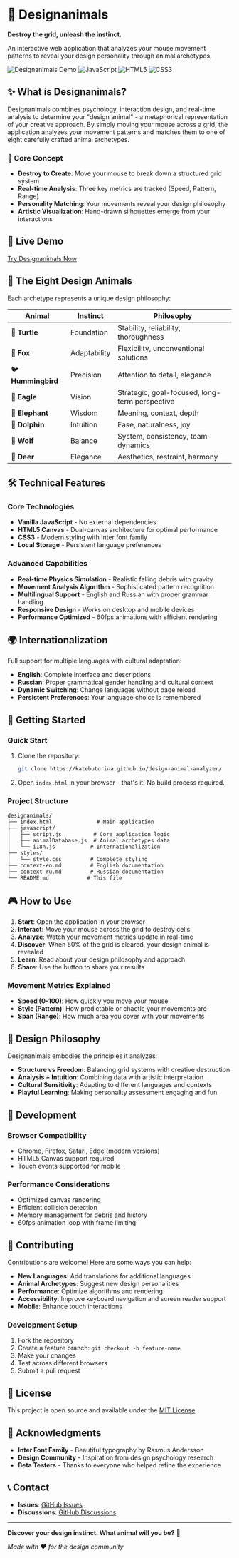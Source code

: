 # 🎨 Designanimals

**Destroy the grid, unleash the instinct.**

An interactive web application that analyzes your mouse movement patterns to reveal your design personality through animal archetypes.

![Designanimals Demo](https://img.shields.io/badge/Status-Live-brightgreen) ![JavaScript](https://img.shields.io/badge/JavaScript-ES6+-yellow) ![HTML5](https://img.shields.io/badge/HTML5-Canvas-orange) ![CSS3](https://img.shields.io/badge/CSS3-Modern-blue)

## ✨ What is Designanimals?

Designanimals combines psychology, interaction design, and real-time analysis to determine your "design animal" - a metaphorical representation of your creative approach. By simply moving your mouse across a grid, the application analyzes your movement patterns and matches them to one of eight carefully crafted animal archetypes.

### 🎯 Core Concept

- **Destroy to Create**: Move your mouse to break down a structured grid system
- **Real-time Analysis**: Three key metrics are tracked (Speed, Pattern, Range)
- **Personality Matching**: Your movements reveal your design philosophy
- **Artistic Visualization**: Hand-drawn silhouettes emerge from your interactions

## 🚀 Live Demo

[Try Designanimals Now](https://katebutorina.github.io/design-animal-analyzer/)

## 🦊 The Eight Design Animals

Each archetype represents a unique design philosophy:

| Animal | Instinct | Philosophy |
|--------|----------|------------|
| 🐢 **Turtle** | Foundation | Stability, reliability, thoroughness |
| 🦊 **Fox** | Adaptability | Flexibility, unconventional solutions |
| 🐦 **Hummingbird** | Precision | Attention to detail, elegance |
| 🦅 **Eagle** | Vision | Strategic, goal-focused, long-term perspective |
| 🐘 **Elephant** | Wisdom | Meaning, context, depth |
| 🐬 **Dolphin** | Intuition | Ease, naturalness, joy |
| 🐺 **Wolf** | Balance | System, consistency, team dynamics |
| 🦌 **Deer** | Elegance | Aesthetics, restraint, harmony |

## 🛠️ Technical Features

### Core Technologies
- **Vanilla JavaScript** - No external dependencies
- **HTML5 Canvas** - Dual-canvas architecture for optimal performance
- **CSS3** - Modern styling with Inter font family
- **Local Storage** - Persistent language preferences

### Advanced Capabilities
- **Real-time Physics Simulation** - Realistic falling debris with gravity
- **Movement Analysis Algorithm** - Sophisticated pattern recognition
- **Multilingual Support** - English and Russian with proper grammar handling
- **Responsive Design** - Works on desktop and mobile devices
- **Performance Optimized** - 60fps animations with efficient rendering

## 🌍 Internationalization

Full support for multiple languages with cultural adaptation:

- **English**: Complete interface and descriptions
- **Russian**: Proper grammatical gender handling and cultural context
- **Dynamic Switching**: Change languages without page reload
- **Persistent Preferences**: Your language choice is remembered

## 📱 Getting Started

### Quick Start
1. Clone the repository:
   ```bash
   git clone https://katebutorina.github.io/design-animal-analyzer/
   ```

2. Open `index.html` in your browser - that's it! No build process required.

### Project Structure
```
designanimals/
├── index.html              # Main application
├── javascript/
│   ├── script.js          # Core application logic
│   ├── animalDatabase.js  # Animal archetypes data
│   └── i18n.js           # Internationalization
├── styles/
│   └── style.css         # Complete styling
├── context-en.md         # English documentation
├── context-ru.md         # Russian documentation
└── README.md            # This file
```

## 🎮 How to Use

1. **Start**: Open the application in your browser
2. **Interact**: Move your mouse across the grid to destroy cells
3. **Analyze**: Watch your movement metrics update in real-time
4. **Discover**: When 50% of the grid is cleared, your design animal is revealed
5. **Learn**: Read about your design philosophy and approach
6. **Share**: Use the button to share your results

### Movement Metrics Explained

- **Speed (0-100)**: How quickly you move your mouse
- **Style (Pattern)**: How predictable or chaotic your movements are
- **Span (Range)**: How much area you cover with your movements

## 🎨 Design Philosophy

Designanimals embodies the principles it analyzes:
- **Structure vs Freedom**: Balancing grid systems with creative destruction
- **Analysis + Intuition**: Combining data with artistic interpretation
- **Cultural Sensitivity**: Adapting to different languages and contexts
- **Playful Learning**: Making personality assessment engaging and fun

## 🔧 Development

### Browser Compatibility
- Chrome, Firefox, Safari, Edge (modern versions)
- HTML5 Canvas support required
- Touch events supported for mobile

### Performance Considerations
- Optimized canvas rendering
- Efficient collision detection
- Memory management for debris and history
- 60fps animation loop with frame limiting

## 🤝 Contributing

Contributions are welcome! Here are some ways you can help:

- **New Languages**: Add translations for additional languages
- **Animal Archetypes**: Suggest new design personalities
- **Performance**: Optimize algorithms and rendering
- **Accessibility**: Improve keyboard navigation and screen reader support
- **Mobile**: Enhance touch interactions

### Development Setup
1. Fork the repository
2. Create a feature branch: `git checkout -b feature-name`
3. Make your changes
4. Test across different browsers
5. Submit a pull request

## 📄 License

This project is open source and available under the [MIT License](LICENSE).

## 🙏 Acknowledgments

- **Inter Font Family** - Beautiful typography by Rasmus Andersson
- **Design Community** - Inspiration from design psychology research
- **Beta Testers** - Thanks to everyone who helped refine the experience

## 📞 Contact

- **Issues**: [GitHub Issues](https://github.com/yourusername/designanimals/issues)
- **Discussions**: [GitHub Discussions](https://github.com/yourusername/designanimals/discussions)

---

**Discover your design instinct. What animal will you be?** 🎨

*Made with ❤️ for the design community*
